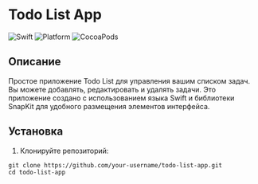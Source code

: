 # Todo List App

![Swift](https://img.shields.io/badge/Swift-5.0-orange.svg)
![Platform](https://img.shields.io/badge/platform-iOS-lightgrey.svg)
![CocoaPods](https://img.shields.io/cocoapods/v/SnapKit.svg)

## Описание

Простое приложение Todo List для управления вашим списком задач. Вы можете добавлять, редактировать и удалять задачи. Это приложение создано с использованием языка Swift и библиотеки SnapKit для удобного размещения элементов интерфейса.

## Установка

1. Клонируйте репозиторий:
```
git clone https://github.com/your-username/todo-list-app.git
cd todo-list-app
```
